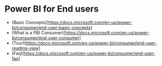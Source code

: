 # Power BI for End users
* (Basic Concepts)[https://docs.microsoft.com/en-us/power-bi/consumer/end-user-basic-concepts]
* (What is a PBI Consumer)[https://docs.microsoft.com/en-us/power-bi/consumer/end-user-consumer]
* (Tour)[https://docs.microsoft.com/en-us/power-bi/consumer/end-user-reading-view]
* (Faq)[https://docs.microsoft.com/en-us/power-bi/consumer/end-user-faq]   

